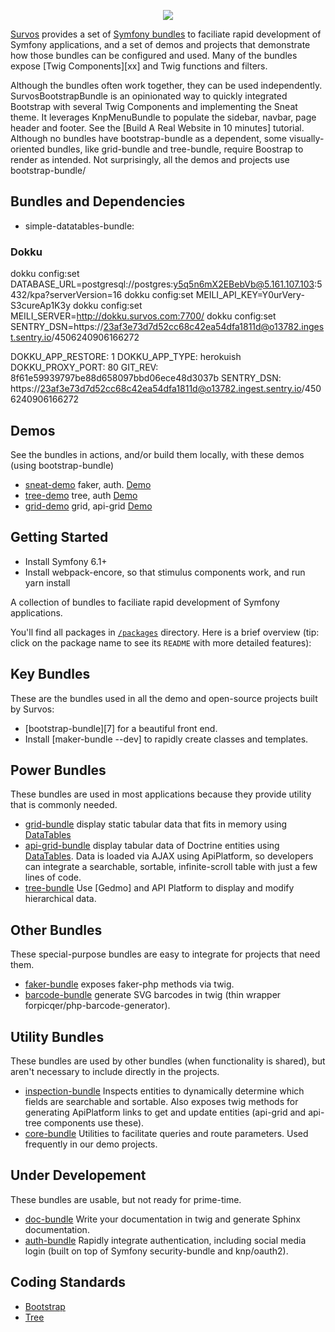 <p align="center"><a href="http://survos.herokuapps.com" target="_blank">
    <img src="https://survos.com/logos/survos.svg">
</a></p>

[Survos][1] provides a set of [Symfony bundles][2] to faciliate rapid development of Symfony applications, and a set of demos and projects that demonstrate how those bundles can be configured and used.  Many of the bundles expose [Twig Components][xx] and Twig functions and filters.

Although the bundles often work together, they can be used independently.  SurvosBootstrapBundle is an opinionated way to quickly integrated Bootstrap with several Twig Components and implementing the Sneat theme.  It leverages KnpMenuBundle to populate the sidebar, navbar, page header and footer.  See the [Build A Real Website in 10 minutes] tutorial.  Although no bundles have bootstrap-bundle as a dependent, some visually-oriented bundles, like grid-bundle and tree-bundle, require Boostrap to render as intended.  Not surprisingly, all the demos and projects use bootstrap-bundle/

## Bundles and Dependencies

* simple-datatables-bundle: 

### Dokku

dokku config:set DATABASE_URL=postgresql://postgres:y5q5n6mX2EBebVb@5.161.107.103:5432/kpa?serverVersion=16
dokku config:set MEILI_API_KEY=Y0urVery-S3cureAp1K3y
dokku config:set MEILI_SERVER=http://dokku.survos.com:7700/
dokku config:set SENTRY_DSN=https://23af3e73d7d52cc68c42ea54dfa1811d@o13782.ingest.sentry.io/4506240906166272

DOKKU_APP_RESTORE:  1
DOKKU_APP_TYPE:     herokuish
DOKKU_PROXY_PORT:   80
GIT_REV:            8f61e59939797be88d658097bbd06ece48d3037b
SENTRY_DSN:         https://23af3e73d7d52cc68c42ea54dfa1811d@o13782.ingest.sentry.io/4506240906166272

Demos
-----

See the bundles in actions, and/or build them locally, with these demos (using bootstrap-bundle)


* [sneat-demo](https://github.com/survos/bootstrap-bundle-demo) faker, auth. <a target="_blank" href="https://sneat-demo.herokuapp.com/">Demo</a>
* [tree-demo](https://github.com/survos/dt-demos) tree, auth [Demo](https://tree-bundle-demo.herokuapp.com/)
* [grid-demo](https://github.com/survos/dt-demos) grid, api-grid [Demo](https://survos-grid-demo.herokuapp.com/)


Getting Started
---------------

* Install Symfony 6.1+
* Install webpack-encore, so that stimulus components work, and run yarn install

A collection of bundles to faciliate rapid development of Symfony applications.

You'll find all packages in [`/packages`](/packages) directory. Here is a brief overview (tip: click on the package name to see its `README` with more detailed features):

Key Bundles
-------------

These are the bundles used in all the demo and open-source projects built by Survos:
 
* [bootstrap-bundle][7] for a beautiful front end.
* Install [maker-bundle --dev] to rapidly create classes and templates.

Power Bundles
-------------

These bundles are used in most applications because they provide utility that is commonly needed.

* [grid-bundle](packages/grid-bundle/README.md) display static tabular data that fits in memory using [DataTables](https://datatables.net/)
* [api-grid-bundle](packages/api-grid-bundle/README.md) display tabular data of Doctrine entities using [DataTables](https://datatables.net/).  Data is loaded via AJAX using ApiPlatform, so developers can integrate a searchable, sortable, infinite-scroll table with just a few lines of code.
* [tree-bundle](packages/tree-bundle/README.md) Use [Gedmo] and API Platform to display and modify hierarchical data.

Other Bundles
-------------

These special-purpose bundles are easy to integrate for projects that need them.

* [faker-bundle](packages/faker-bundle/README.md) exposes faker-php methods via twig.
* [barcode-bundle](packages/barcode-bundle/README.md) generate SVG barcodes in twig (thin wrapper forpicqer/php-barcode-generator).

Utility Bundles
---------------

These bundles are used by other bundles (when functionality is shared), but aren't necessary to include directly in the projects.

* [inspection-bundle](packages/inspection-bundle/README.md) Inspects entities to dynamically determine which fields are searchable and sortable.  Also exposes twig methods for generating ApiPlatform links to get and update entities (api-grid and api-tree components use these).
* [core-bundle](packages/core-bundle/README.md) Utilities to facilitate queries and route parameters.  Used frequently in our demo projects.

Under Developement
------------------

These bundles are usable, but not ready for prime-time.

* [doc-bundle](packages/doc-bundle/README.md) Write your documentation in twig and generate Sphinx documentation.
* [auth-bundle](packages/auth-bundle/README.md) Rapidly integrate authentication, including social media login (built on top of Symfony security-bundle and knp/oauth2).


## Coding Standards

- [Bootstrap](https://github.com/survos/bootstrap-bundle)
- [Tree](https://github.com/survos/tree-bundle)

[1]: https://survos.com
[2]: https://symfony.com/packages
[3]: https://symfony.com/doc/current/reference/requirements.html
